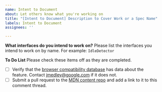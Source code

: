 ```yaml
---
name: Intent to Document
about: Let others know what you're working on
title: "[Intent to Document] Description to Cover Work or a Spec Name"
labels: Intent to Document
assignees: ''

---
```


**What interfaces do you intend to work on?**
Please list the interfaces you intend to work on by name. For example: `IdleDetector`

**To Do List**
Please check these items off as they are completed.
- [ ] Verify that the [browser compatibility database](https://github.com/mdn/browser-compat-data) has data about the feature. Contact jmedley@google.com if it does not.
- [ ] Submit a pull request to the [MDN content repo](https://github.com/mdn/content) and add a link to it to this comment thread.
